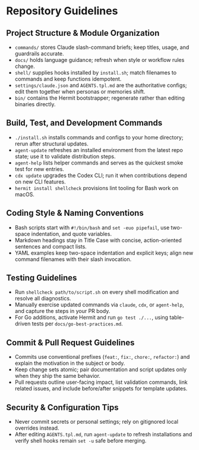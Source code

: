 # Repository Guidelines

## Project Structure & Module Organization
- `commands/` stores Claude slash-command briefs; keep titles, usage, and guardrails accurate.
- `docs/` holds language guidance; refresh when style or workflow rules change.
- `shell/` supplies hooks installed by `install.sh`; match filenames to commands and keep functions idempotent.
- `settings/claude.json` and `AGENTS.tpl.md` are the authoritative configs; edit them together when personas or memories shift.
- `bin/` contains the Hermit bootstrapper; regenerate rather than editing binaries directly.

## Build, Test, and Development Commands
- `./install.sh` installs commands and configs to your home directory; rerun after structural updates.
- `agent-update` refreshes an installed environment from the latest repo state; use it to validate distribution steps.
- `agent-help` lists helper commands and serves as the quickest smoke test for new entries.
- `cdx update` upgrades the Codex CLI; run it when contributions depend on new CLI features.
- `hermit install shellcheck` provisions lint tooling for Bash work on macOS.

## Coding Style & Naming Conventions
- Bash scripts start with `#!/bin/bash` and `set -euo pipefail`, use two-space indentation, and quote variables.
- Markdown headings stay in Title Case with concise, action-oriented sentences and compact lists.
- YAML examples keep two-space indentation and explicit keys; align new command filenames with their slash invocation.

## Testing Guidelines
- Run `shellcheck path/to/script.sh` on every shell modification and resolve all diagnostics.
- Manually exercise updated commands via `claude`, `cdx`, or `agent-help`, and capture the steps in your PR body.
- For Go additions, activate Hermit and run `go test ./...`, using table-driven tests per `docs/go-best-practices.md`.

## Commit & Pull Request Guidelines
- Commits use conventional prefixes (`feat:`, `fix:`, `chore:`, `refactor:`) and explain the motivation in the subject or body.
- Keep change sets atomic; pair documentation and script updates only when they ship the same behavior.
- Pull requests outline user-facing impact, list validation commands, link related issues, and include before/after snippets for template updates.

## Security & Configuration Tips
- Never commit secrets or personal settings; rely on gitignored local overrides instead.
- After editing `AGENTS.tpl.md`, run `agent-update` to refresh installations and verify shell hooks remain `set -u` safe before merging.
